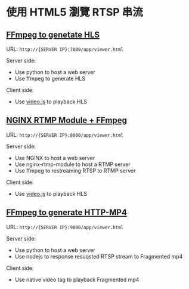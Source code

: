 # 使用 HTML5 瀏覽 RTSP 串流 


## [FFmpeg to genetate HLS](./ffmpeg-hls/README.md)

URL: `http://{SERVER IP}:7000/app/viewer.html`

Server side:
* Use python to host a web server
* Use ffmpeg to generate HLS

Client side:
* Use [video.js](https://github.com/videojs/video.js) to playback HLS

## [NGINX RTMP Module + FFmpeg](./nginx-rtmp/README.md)

URL: `http://{SERVER IP}:8000/app/viewer.html`

Server side:
* Use NGINX to host a web server
* Use nginx-rtmp-module to host a RTMP server
* Use ffmpeg to restreaming RTSP to RTMP server

Client side:
* Use [video.js](https://github.com/videojs/video.js) to playback HLS

## [FFmpeg to generate HTTP-MP4](./http-mp4/README.md)

URL: `http://{SERVER IP}:9000/app/viewer.html`

Server side:
* Use python to host a web server
* Use nodejs to response resuqsted RTSP stream to Fragmented mp4

Client side:
* Use native video tag to playback Fragmented mp4

